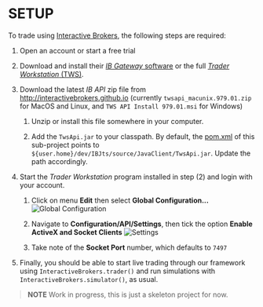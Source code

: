# SETUP

To trade using [Interactive Brokers](https://www.interactivebrokers.com/), the following steps are required:

1. Open an account or start a free trial

2. Download and install their [*IB Gateway* software](https://www.interactivebrokers.com/en/index.php?f=16457)
 or the full [*Trader Workstation* (TWS)](https://www.interactivebrokers.com/en/index.php?f=16042).

3. Download the latest *IB API* zip file from http://interactivebrokers.github.io 
(currently `twsapi_macunix.979.01.zip` for MacOS and Linux, and `TWS API Install 979.01.msi` for Windows)

   1. Unzip or install this file somewhere in your computer.
   
   2. Add the `TwsApi.jar` to your classpath. By default, the [pom.xml](./pom.xml) of this sub-project points 
   to `${user.home}/dev/IBJts/source/JavaClient/TwsApi.jar`. Update the path accordingly.

4. Start the *Trader Workstation* program installed in step (2) and login with your account.

   1. Click on menu **Edit** then select **Global Configuration...** ![Global Configuration](./images/global_config.png)
   
   2. Navigate to **Configuration/API/Settings**, then tick the option **Enable ActiveX and Socket Clients** ![Settings](./images/api_settings.png)

   3. Take note of the **Socket Port** number, which defaults to `7497`

5. Finally, you should be able to start live trading through our framework using `InteractiveBrokers.trader()` 
and run simulations with `InteractiveBrokers.simulator()`, as usual.

> **NOTE** Work in progress, this is just a skeleton project for now.